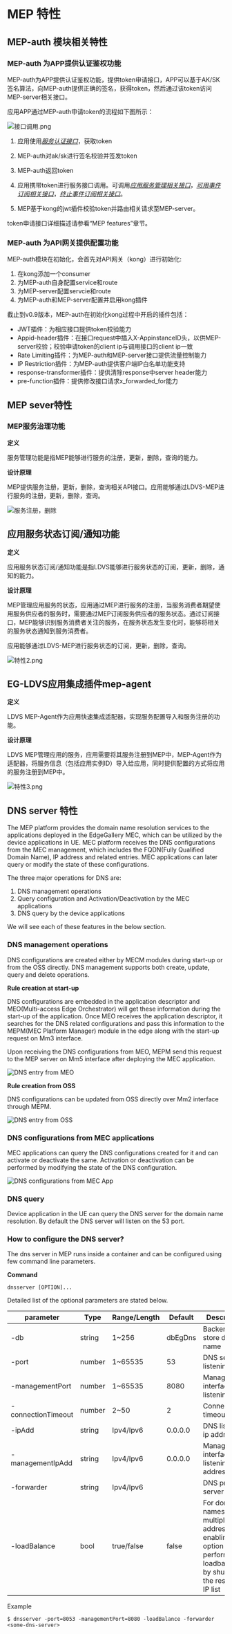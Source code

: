 MEP 特性
================

## MEP-auth 模块相关特性

### MEP-auth 为APP提供认证鉴权功能
MEP-auth为APP提供认证鉴权功能，提供token申请接口，APP可以基于AK/SK签名算法，向MEP-auth提供正确的签名，获得token，然后通过该token访问MEP-server相关接口。

应用APP通过MEP-auth申请token的流程如下图所示：

![](/uploads/images/2020/0804/165746_8ff53084_5504908.png "接口调用.png")

1.  应用使用[*服务认证接口*](#服务认证接口)，获取token

2.  MEP-auth对ak/sk进行签名校验并签发token

3.  MEP-auth返回token

4.  应用携带token进行服务接口调用。可调用[*应用服务管理相关接口*](#应用服务管理相关接口)，[*可用事件订阅相关接口*](#可用事件订阅相关接口)，[*终止事件订阅相关接口*](#终止事件订阅相关接口)。

5.  MEP基于kong的jwt插件校验token并路由相关请求至MEP-server。

token申请接口详细描述请参看“MEP features”章节。

### MEP-auth 为API网关提供配置功能
MEP-auth模块在初始化，会首先对API网关（kong）进行初始化:

1. 在kong添加一个consumer
2. 为MEP-auth自身配置service和route
3. 为MEP-server配置servcie和route
4. 为MEP-auth和MEP-server配置并启用kong插件

截止到v0.9版本，MEP-auth在初始化kong过程中开启的插件包括：

- JWT插件：为相应接口提供token校验能力
- Appid-header插件：在接口request中插入X-AppinstanceID头，以供MEP-server校验；校验申请token的client ip与调用接口的client ip一致
- Rate Limiting插件：为MEP-auth和MEP-server接口提供流量控制能力
- IP Restriction插件：为MEP-auth提供客户端IP白名单功能支持
- response-transformer插件：提供清除response中server header能力
- pre-function插件：提供修改接口请求x_forwarded_for能力

## MEP sever特性


### MEP服务治理功能
**定义**

服务管理功能是指MEP能够进行服务的注册，更新，删除，查询的能力。

**设计原理**

MEP提供服务注册，更新，删除，查询相关API接口。应用能够通过LDVS-MEP进行服务的注册，更新，删除，查询。

![服务注册，删除](/uploads/images/2020/0804/165650_4eeb753e_5504908.png "特性1.png")

应用服务状态订阅/通知功能
----------------------------------------

**定义**

应用服务状态订阅/通知功能是指LDVS能够进行服务状态的订阅，更新，删除，通知的能力。

**设计原理**

MEP管理应用服务的状态，应用通过MEP进行服务的注册，当服务消费者期望使用服务供应者的服务时，需要通过MEP订阅服务供应者的服务状态。通过订阅接口，MEP能够识别服务消费者关注的服务，在服务状态发生变化时，能够将相关的服务状态通知到服务消费者。

应用能够通过LDVS-MEP进行服务状态的订阅，更新，删除，查询。

![](/uploads/images/2020/0804/165707_f4dbb36e_5504908.png "特性2.png")

EG-LDVS应用集成插件mep-agent
------------------------------------

**定义**

LDVS MEP-Agent作为应用快速集成适配器，实现服务配置导入和服务注册的功能。

**设计原理**

LDVS
MEP管理应用的服务，应用需要将其服务注册到MEP中，MEP-Agent作为适配器，将服务信息（包括应用实例ID）导入给应用，同时提供配置的方式将应用的服务注册到MEP中。

![](/uploads/images/2020/0804/165723_8d9be51d_5504908.png "特性3.png")


## DNS server 特性
The MEP platform provides the domain name resolution services to the applications deployed in the EdgeGallery MEC, which can be utilized by the device applications in UE. MEC platform receives the DNS configurations from the MEC management, which includes the FQDN(Fully Qualified Domain Name), IP address and related entries. MEC applications can later query or modify the state of these configurations.

The three major operations for DNS are:

1. DNS management operations
2. Query configuration and Activation/Deactivation by the MEC applications
3. DNS query by the device applications

We will see each of these features in the below section.
### DNS management operations

DNS configurations are created either by MECM modules during start-up or from the OSS directly. DNS management supports both create, update, query and delete operations.

**Rule creation at start-up**

DNS configurations are embedded in the application descriptor and MEO(Multi-access Edge Orchestrator) will get these information during the start-up of the application. Once MEO receives the application descriptor, it searches for the DNS related configurations and pass this information to the MEPM(MEC Platform Manager) module in the edge along with the start-up request on Mm3 interface.

Upon receiving the DNS configurations from MEO, MEPM send this request to the MEP server on Mm5 interface after deploying the MEC application.

![DNS entry from MEO](/uploads/images/2020/0918/133822_31b532a2_7625394.png "meo-mepm-mep.png")

**Rule creation from OSS**

DNS configurations can be updated from OSS directly over Mm2 interface through MEPM.

![DNS entry from OSS](/uploads/images/2020/0918/133912_597b2c17_7625394.png "oss-mepm-mep.png")

### DNS configurations from MEC applications

MEC applications can query the DNS configurations created for it and can activate or deactivate the same. Activation or deactivation can be performed by modifying the state of the DNS configuration.

![DNS configurations from MEC App](/uploads/images/2020/0918/133933_9f7bd2ec_7625394.png "mecapp-mep.png")

### DNS query

Device application in the UE can query the DNS server for the domain name resolution. By default the DNS server will listen on the 53 port.

### How to configure the DNS server?

The dns server in MEP runs inside a container and can be configured using few command line parameters. 

**Command**

```
dnsserver [OPTION]...
```

Detailed list of the optional parameters are stated below.

| parameter | Type | Range/Length | Default | Description |
| --------- | ---- | ------------ | ------- | ----------- |
| -db | string | 1~256  | dbEgDns | Backend store db name |
| -port | number | 1~65535  | 53 | DNS server listening port |
| -managementPort | number | 1~65535  | 8080 | Management interface listening port |
| -connectionTimeout | number | 2~50  | 2 | Connection timeout |
| -ipAdd | string | Ipv4/Ipv6  | 0.0.0.0 | DNS listening ip address |
| -managementIpAdd | string | Ipv4/Ipv6  | 0.0.0.0 | Management interface listening ip address |
| -forwarder | string | Ipv4/Ipv6  |  | DNS proxy server IP |
| -loadBalance | bool | true/false  | false | For domain names with multiple ip address, enabling this option will perform loadbalancing by shuffling the response IP list |

Example
```
$ dnsserver -port=8053 -managementPort=8080 -loadBalance -forwarder <some-dns-server>
```
